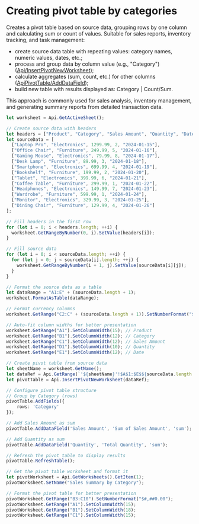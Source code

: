 # Creating pivot table by categories

Creates a pivot table based on source data, grouping rows by one column and calculating sum or count of values. Suitable for sales reports, inventory tracking, and task management:

- create source data table with repeating values: category names, numeric values, dates, etc.;
- process and group data by column value (e.g., "Category") ([Api/InsertPivotNewWorksheet](/docs/office-api/usage-api/spreadsheet-api/Api/Methods/InsertPivotNewWorksheet.md));
- calculate aggregates (sum, count, etc.) for other columns ([ApiPivotTable/AddDataField](/docs/office-api/usage-api/spreadsheet-api/ApiPivotTable/Methods/AddDataField.md));
- build new table with results displayed as: Category | Count/Sum.

This approach is commonly used for sales analysis, inventory management, and generating summary reports from detailed transaction data.

```ts editor-xlsx
let worksheet = Api.GetActiveSheet();

// Create source data with headers
let headers = ["Product", "Category", "Sales Amount", "Quantity", "Date"];
let sourceData = [
  ["Laptop Pro", "Electronics", 1299.99, 2, "2024-01-15"],
  ["Office Chair", "Furniture", 249.99, 5, "2024-01-16"],
  ["Gaming Mouse", "Electronics", 79.99, 8, "2024-01-17"],
  ["Desk Lamp", "Furniture", 89.99, 3, "2024-01-18"],
  ["Smartphone", "Electronics", 699.99, 4, "2024-01-19"],
  ["Bookshelf", "Furniture", 199.99, 2, "2024-01-20"],
  ["Tablet", "Electronics", 399.99, 6, "2024-01-21"],
  ["Coffee Table", "Furniture", 299.99, 1, "2024-01-22"],
  ["Headphones", "Electronics", 149.99, 7, "2024-01-23"],
  ["Wardrobe", "Furniture", 599.99, 1, "2024-01-24"],
  ["Monitor", "Electronics", 329.99, 3, "2024-01-25"],
  ["Dining Chair", "Furniture", 129.99, 4, "2024-01-26"]
];

// Fill headers in the first row
for (let i = 0; i < headers.length; ++i) {
  worksheet.GetRangeByNumber(0, i).SetValue(headers[i]);
}

// Fill source data
for (let i = 0; i < sourceData.length; ++i) {
  for (let j = 0; j < sourceData[i].length; ++j) {
    worksheet.GetRangeByNumber(i + 1, j).SetValue(sourceData[i][j]);
  }
}

// Format the source data as a table
let dataRange = "A1:E" + (sourceData.length + 1);
worksheet.FormatAsTable(dataRange);

// Format currency columns
worksheet.GetRange("C2:C" + (sourceData.length + 1)).SetNumberFormat("$#,##0.00");

// Auto-fit column widths for better presentation
worksheet.GetRange("A1").SetColumnWidth(15); // Product
worksheet.GetRange("B1").SetColumnWidth(12); // Category
worksheet.GetRange("C1").SetColumnWidth(12); // Sales Amount
worksheet.GetRange("D1").SetColumnWidth(10); // Quantity
worksheet.GetRange("E1").SetColumnWidth(12); // Date

// Create pivot table from source data
let sheetName = worksheet.GetName();
let dataRef = Api.GetRange(`'${sheetName}'!$A$1:$E$${sourceData.length + 1}`);
let pivotTable = Api.InsertPivotNewWorksheet(dataRef);

// Configure pivot table structure
// Group by Category (rows)
pivotTable.AddFields({
    rows: 'Category'
});

// Add Sales Amount as sum
pivotTable.AddDataField('Sales Amount', 'Sum of Sales Amount', 'sum');

// Add Quantity as sum
pivotTable.AddDataField('Quantity', 'Total Quantity', 'sum');

// Refresh the pivot table to display results
pivotTable.RefreshTable();

// Get the pivot table worksheet and format it
let pivotWorksheet = Api.GetWorksheets().GetItem(1);
pivotWorksheet.SetName("Sales Summary by Category");

// Format the pivot table for better presentation
pivotWorksheet.GetRange("B3:C10").SetNumberFormat("$#,##0.00");
pivotWorksheet.GetRange("A1").SetColumnWidth(15);
pivotWorksheet.GetRange("B1").SetColumnWidth(18);
pivotWorksheet.GetRange("C1").SetColumnWidth(15);
```

